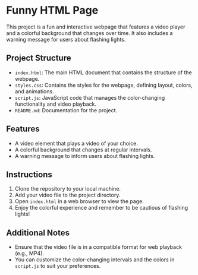 # Funny HTML Page

This project is a fun and interactive webpage that features a video player and a colorful background that changes over time. It also includes a warning message for users about flashing lights.

## Project Structure

- `index.html`: The main HTML document that contains the structure of the webpage.
- `styles.css`: Contains the styles for the webpage, defining layout, colors, and animations.
- `script.js`: JavaScript code that manages the color-changing functionality and video playback.
- `README.md`: Documentation for the project.

## Features

- A video element that plays a video of your choice.
- A colorful background that changes at regular intervals.
- A warning message to inform users about flashing lights.

## Instructions

1. Clone the repository to your local machine.
2. Add your video file to the project directory.
3. Open `index.html` in a web browser to view the page.
4. Enjoy the colorful experience and remember to be cautious of flashing lights!

## Additional Notes

- Ensure that the video file is in a compatible format for web playback (e.g., MP4).
- You can customize the color-changing intervals and the colors in `script.js` to suit your preferences.